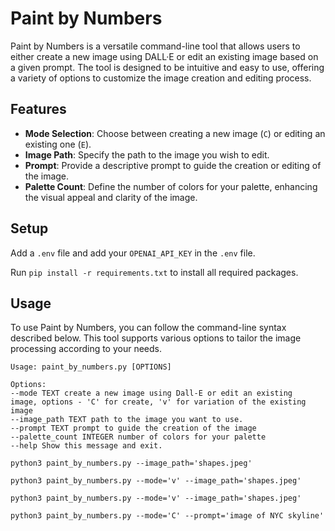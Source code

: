 # Paint by Numbers

Paint by Numbers is a versatile command-line tool that allows users to either create a new image using DALL·E or edit an existing image based on a given prompt. The tool is designed to be intuitive and easy to use, offering a variety of options to customize the image creation and editing process.

## Features

- **Mode Selection**: Choose between creating a new image (`C`) or editing an existing one (`E`).
- **Image Path**: Specify the path to the image you wish to edit.
- **Prompt**: Provide a descriptive prompt to guide the creation or editing of the image.
- **Palette Count**: Define the number of colors for your palette, enhancing the visual appeal and clarity of the image.

## Setup

Add a `.env` file and add your `OPENAI_API_KEY` in the `.env` file. 

Run `pip install -r requirements.txt` to install all required packages. 

## Usage

To use Paint by Numbers, you can follow the command-line syntax described below. This tool supports various options to tailor the image processing according to your needs.

```
Usage: paint_by_numbers.py [OPTIONS]

Options:
--mode TEXT create a new image using Dall-E or edit an existing
image, options - 'C' for create, 'v' for variation of the existing image
--image_path TEXT path to the image you want to use.
--prompt TEXT prompt to guide the creation of the image
--palette_count INTEGER number of colors for your palette
--help Show this message and exit.
```

```
python3 paint_by_numbers.py --image_path='shapes.jpeg'

```


```
python3 paint_by_numbers.py --mode='v' --image_path='shapes.jpeg'

```

```
python3 paint_by_numbers.py --mode='v' --image_path='shapes.jpeg'
```

```
python3 paint_by_numbers.py --mode='C' --prompt='image of NYC skyline'
```
